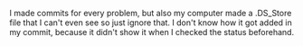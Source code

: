 I made commits for every problem, but also my computer made a .DS_Store file that I can't even see so just ignore that. I don't know how it got added in my commit, because it didn't show it when I checked the status beforehand.